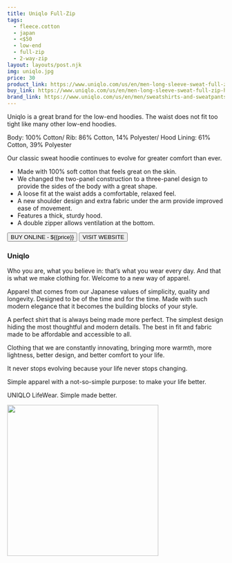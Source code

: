 ```yaml
---
title: Uniqlo Full-Zip
tags:
  - fleece.cotton
  - japan
  - <$50
  - low-end
  - full-zip
  - 2-way-zip
layout: layouts/post.njk
img: uniqlo.jpg
price: 30
product_link: https://www.uniqlo.com/us/en/men-long-sleeve-sweat-full-zip-hoodie-180710.html?dwvar_180710_color=COL03&cgid=men-sweatshirts-and-sweatpants-classic-sweat#start=5&cgid=men-sweatshirts-and-sweatpants-classic-sweat
buy_link: https://www.uniqlo.com/us/en/men-long-sleeve-sweat-full-zip-hoodie-180710.html?dwvar_180710_color=COL03&cgid=men-sweatshirts-and-sweatpants-classic-sweat#start=5&cgid=men-sweatshirts-and-sweatpants-classic-sweat 
brand_link: https://www.uniqlo.com/us/en/men/sweatshirts-and-sweatpants
---
```

<div class="col col-sm-8">
Uniqlo is a great brand for the low-end hoodies. The waist does not fit too tight like many other low-end hoodies.    

Body: 100% Cotton/ Rib: 86% Cotton, 14% Polyester/ Hood Lining: 61% Cotton, 39% Polyester 

Our classic sweat hoodie continues to evolve for greater comfort than ever.

* Made with 100% soft cotton that feels great on the skin.
* We changed the two-panel construction to a three-panel design to provide the sides of the body with a great shape.
* A loose fit at the waist adds a comfortable, relaxed feel.
* A new shoulder design and extra fabric under the arm provide improved ease of movement.
* Features a thick, sturdy hood.
* A double zipper allows ventilation at the bottom.
<p>
    <a href='{{buy_link}}'><button class="button-primary-outlined button-round">BUY ONLINE - ${{price}}</button></a>
    <a href='{{brand_link}}'><button class="button-primary-outlined button-round">VISIT WEBSITE</button></a>
</p>

### Uniqlo
<p>
Who you are, what you believe in: that’s what you wear every day. And that is what we make clothing for. Welcome to a new way of apparel.

Apparel that comes from our Japanese values of simplicity, quality and longevity. Designed to be of the time and for the time. Made with such modern elegance that it becomes the building blocks of your style.

A perfect shirt that is always being made more perfect. The simplest design hiding the most thoughtful and modern details. The best in fit and fabric made to be affordable and accessible to all.

Clothing that we are constantly innovating, bringing more warmth, more lightness, better design, and better comfort to your life.

It never stops evolving because your life never stops changing.

Simple apparel with a not-so-simple purpose: to make your life better.

UNIQLO LifeWear. Simple made better. ﻿</p>

</div>

<div class="col col-sm-4 float-right">
        <img src='/img/{{img}}' height='350' class="float-left">
</div>